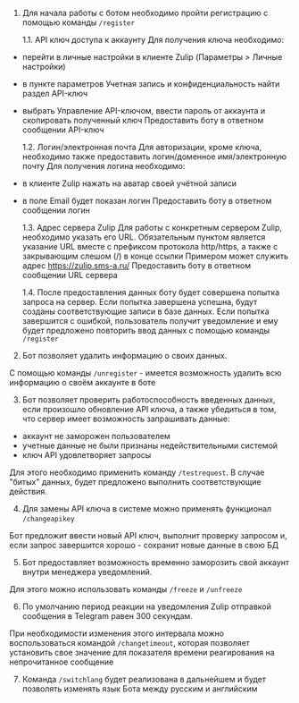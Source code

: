 1. Для начала работы с ботом необходимо пройти регистрацию c помощью команды `/register`
        
    1.1. API ключ доступа к аккаунту
Для получения ключа необходимо:
- перейти в личные настройки в клиенте Zulip (Параметры > Личные настройки)
- в пункте параметров Учетная запись и конфиденциальность найти раздел API-ключ
- выбрать Управление API-ключом, ввести пароль от аккаунта и скопировать полученный ключ
Предоставить боту в ответном сообщении API-ключ

    1.2. Логин/электронная почта
Для авторизации, кроме ключа, необходимо также предоставить логин/доменное имя/электронную почту
Для получения логина необходимо:
- в клиенте Zulip нажать на аватар своей учётной записи
- в поле Email будет показан логин
Предоставить боту в ответном сообщении логин

    1.3. Адрес сервера Zulip
Для работы с конкретным сервером Zulip, необходимо указать его URL.
Обязательным пунктом является указание URL вместе с префиксом протокола http/https, а также с закрывающим слешом (/) в конце ссылки
Примером может служить адрес https://zulip.sms-a.ru/
Предоставить боту в ответном сообщении URL сервера

    1.4. После предоставления данных боту будет совершена попытка запроса на сервер. Если попытка завершена успешна, будут созданы соответствующие записи в базе данных. Если попытка завершится с ошибкой, пользователь получит уведомление и ему будет предложено повторить ввод данных с помощью команды `/register`

2. Бот позволяет удалить информацию о своих данных.

С помощью команды `/unregister` - имеется возможность удалить всю информацию о своём аккаунте в боте

3. Бот позволяет проверить работоспособность введенных данных, если произошло обновление API ключа, а также убедиться в том, что сервер имеет возможность запрашивать данные:
- аккаунт не заморожен пользователем
- учетные данные не были признаны недействительными системой
- ключ API удовлетворяет запросы

Для этого необходимо применить команду `/testrequest`. В случае "битых" данных, будет предложено выполнить соответствующие действия.

4. Для замены API ключа в системе можно применять функционал `/changeapikey`

Бот предложит ввести новый API ключ, выполнит проверку запросом и, если запрос завершится хорошо - сохранит новые данные в свою БД

5. Бот предоставляет возможность временно заморозить свой аккаунт внутри менеджера уведомлений.

Для этого можно использовать команды `/freeze` и `/unfreeze`

6. По умолчанию период реакции на уведомления Zulip отправкой сообщения в Telegram равен 300 секундам.

При необходимости изменения этого интервала можно воспользоваться командой `/changetimeout`, которая позволяет установить свое значение для показателя времени реагирования на непрочитанное сообщение

7. Команда `/switchlang` будет реализована в дальнейшем и будет позволять изменять язык Бота между русским и английским